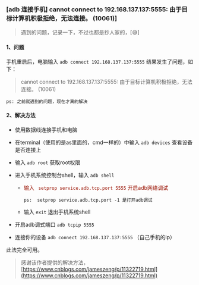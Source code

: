 ### [adb 连接手机\] cannot connect to 192.168.137.137:5555: 由于目标计算机积极拒绝，无法连接。 (10061)]

> 遇到的问题，记录一下，不过也都是抄人家的，[😅]

#### 1、问题

手机重启后，电脑输入 `adb connect 192.168.137.137:5555` 结果发生了问题，如下：

> cannot connect to 192.168.137.137:5555: 由于目标计算机积极拒绝，无法连接。 (10061)

`ps: 之前就遇到的问题，现在才真的解决`

#### 2、解决方法

* 使用数据线连接手机和电脑

* 在terminal（使用的是as里面的，cmd一样的）中输入 `adb devices` 查看设备是否连接上

* 输入 `adb root` 获取root权限

* 进入手机系统控制台shell，输入 `adb shell` 

  * <font color=#991100>输入 ` setprop service.adb.tcp.port 5555` 开启adb网络调试</font>

    `ps:  setprop service.adb.tcp.port -1 是打开adb调试`

  * 输入 `exit` 退出手机系统shell

* 开启adb调式端口 `adb tcpip 5555`

* 连接你的设备 `adb connect 192.168.137.137:5555` （自己手机的ip）

此法完全可用。

> 感谢该作者提供的解决方法，[https://www.cnblogs.com/jameszeng/p/11322719.html](https://www.cnblogs.com/jameszeng/p/11322719.html)

